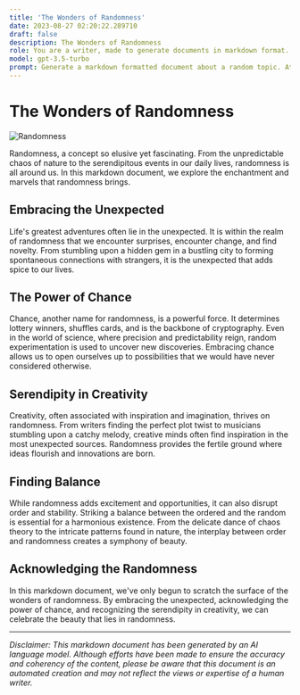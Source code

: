 ```yaml
---
title: 'The Wonders of Randomness'
date: 2023-08-27 02:20:22.289710
draft: false
description: The Wonders of Randomness
role: You are a writer, made to generate documents in markdown format. It is very important that all of the documents you generate are in valid markdown format.
model: gpt-3.5-turbo
prompt: Generate a markdown formatted document about a random topic. At the bottom, include a disclaimer explaining that the document was generated by you. The first line of the document should be the title. Make sure that the entire document is in proper markdown format, using a mix of various tags to make the document visually appealing.
---
```


# The Wonders of Randomness

![Randomness](https://images.unsplash.com/photo-1526481280697-096b030c63e8)

Randomness, a concept so elusive yet fascinating. From the unpredictable chaos of nature to the serendipitous events in our daily lives, randomness is all around us. In this markdown document, we explore the enchantment and marvels that randomness brings.

## Embracing the Unexpected

Life's greatest adventures often lie in the unexpected. It is within the realm of randomness that we encounter surprises, encounter change, and find novelty. From stumbling upon a hidden gem in a bustling city to forming spontaneous connections with strangers, it is the unexpected that adds spice to our lives.

## The Power of Chance

Chance, another name for randomness, is a powerful force. It determines lottery winners, shuffles cards, and is the backbone of cryptography. Even in the world of science, where precision and predictability reign, random experimentation is used to uncover new discoveries. Embracing chance allows us to open ourselves up to possibilities that we would have never considered otherwise.

## Serendipity in Creativity

Creativity, often associated with inspiration and imagination, thrives on randomness. From writers finding the perfect plot twist to musicians stumbling upon a catchy melody, creative minds often find inspiration in the most unexpected sources. Randomness provides the fertile ground where ideas flourish and innovations are born.

## Finding Balance

While randomness adds excitement and opportunities, it can also disrupt order and stability. Striking a balance between the ordered and the random is essential for a harmonious existence. From the delicate dance of chaos theory to the intricate patterns found in nature, the interplay between order and randomness creates a symphony of beauty.

## Acknowledging the Randomness

In this markdown document, we've only begun to scratch the surface of the wonders of randomness. By embracing the unexpected, acknowledging the power of chance, and recognizing the serendipity in creativity, we can celebrate the beauty that lies in randomness.

---

*Disclaimer: This markdown document has been generated by an AI language model. Although efforts have been made to ensure the accuracy and coherency of the content, please be aware that this document is an automated creation and may not reflect the views or expertise of a human writer.*